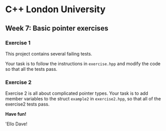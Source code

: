 
# C++ London University #

## Week 7: Basic pointer exercises ##

### Exercise 1 ###

This project contains several failing tests.

Your task is to follow the instructions in `exercise.hpp` and modify the code so
that all the tests pass.

### Exercise 2 ###

Exercise 2 is all about complicated pointer types.
Your task is to add member variables to the struct `example2` in `exercise2.hpp`,
so that all of the exercise2 tests pass.


**Have fun!**

'Ello Dave!

